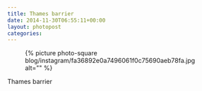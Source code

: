 ```yaml
---
title: Thames barrier
date: 2014-11-30T06:55:11+00:00
layout: photopost
categories:
---
```


<figure class="photo photo--square">
  {% picture photo-square blog/instagram/fa36892e0a7496061f0c75690aeb78fa.jpg alt="" %}
</figure>

Thames barrier

